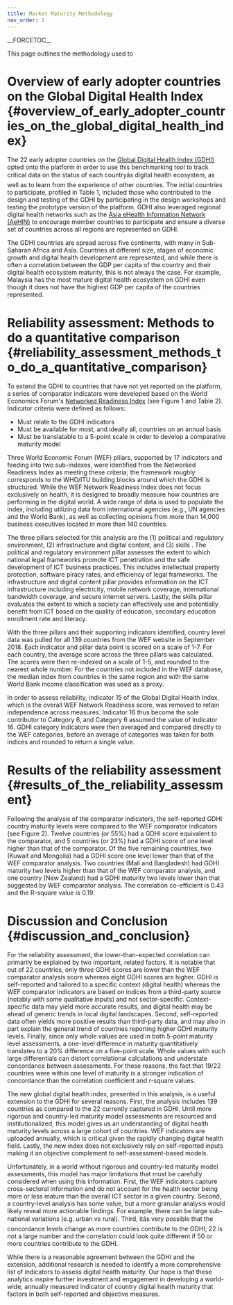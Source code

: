 ```yaml
---
title: Market Maturity Methodology
nav_order: 1
---
```


\_\_FORCETOC\_\_

This page outlines the methodology used to

# Overview of early adopter countries on the Global Digital Health Index {#overview_of_early_adopter_countries_on_the_global_digital_health_index}

The 22 early adopter countries on the [Global Digital Health Index
(GDHI)](https://www.digitalhealthindex.org/) opted onto the platform in
order to use this benchmarking tool to track critical data on the status
of each countryâs digital health ecosystem, as well as to learn from the
experience of other countries. The initial countries to participate,
profiled in Table 1, included those who contributed to the design and
testing of the GDHI by participating in the design workshops and testing
the prototype version of the platform. GDHI also leveraged regional
digital health networks such as the [Asia eHealth Information Network
(AeHIN)](http://www.aehin.org/) to encourage member countries to
participate and ensure a diverse set of countries across all regions are
represented on GDHI.

The GDHI countries are spread across five continents, with many in
Sub-Saharan Africa and Asia. Countries at different size, stages of
economic growth and digital health development are represented, and
while there is often a correlation between the GDP per capita of the
country and their digital health ecosystem maturity, this is not always
the case. For example, Malaysia has the most mature digital health
ecosystem on GDHI even though it does not have the highest GDP per
capita of the countries represented.

# Reliability assessment: Methods to do a quantitative comparison {#reliability_assessment_methods_to_do_a_quantitative_comparison}

To extend the GDHI to countries that have not yet reported on the
platform, a series of comparator indicators were developed based on the
World Economics Forum\'s [Networked Readiness
Index](http://reports.weforum.org/global-information-technology-report-2016/networked-readiness-index/)
(see Figure 1 and Table 2). Indicator criteria were defined as follows:

- Must relate to the GDHI indicators
- Must be available for most, and ideally all, countries on an annual
  basis
- Must be translatable to a 5-point scale in order to develop a
  comparative maturity model

Three World Economic Forum (WEF) pillars, supported by 17 indicators and
feeding into two sub-indexes, were identified from the Networked
Readiness Index as meeting these criteria; the framework roughly
corresponds to the WHO/ITU building blocks around which the GDHI is
structured. While the WEF Network Readiness Index does not focus
exclusively on health, it is designed to broadly measure how countries
are performing in the digital world. A wide range of data is used to
populate the index, including utilizing data from international agencies
(e.g., UN agencies and the World Bank), as well as collecting opinions
from more than 14,000 business executives located in more than 140
countries.

The three pillars selected for this analysis are the (1) political and
regulatory environment, (2) infrastructure and digital content, and (3)
skills . The political and regulatory environment pillar assesses the
extent to which national legal frameworks promote ICT penetration and
the safe development of ICT business practices. This includes
intellectual property protection, software piracy rates, and efficiency
of legal frameworks. The infrastructure and digital content pillar
provides information on the ICT infrastructure including electricity,
mobile network coverage, international bandwidth coverage, and secure
internet servers. Lastly, the skills pillar evaluates the extent to
which a society can effectively use and potentially benefit from ICT
based on the quality of education, secondary education enrollment rate
and literacy.

With the three pillars and their supporting indicators identified,
country level data was pulled for all 139 countries from the WEF website
in September 2018. Each indicator and pillar data point is scored on a
scale of 1-7. For each country, the average score across the three
pillars was calculated. The scores were then re-indexed on a scale of
1-5, and rounded to the nearest whole number. For the countries not
included in the WEF database, the median index from countries in the
same region and with the same World Bank income classification was used
as a proxy.

In order to assess reliability, indicator 15 of the Global Digital
Health Index, which is the overall WEF Network Readiness score, was
removed to retain independence across measures. Indicator 16 thus become
the sole contributor to Category 6, and Category 6 assumed the value of
Indicator 16. GDHI category indicators were then averaged and compared
directly to the WEF categories, before an average of categories was
taken for both indices and rounded to return a single value.

# Results of the reliability assessment {#results_of_the_reliability_assessment}

Following the analysis of the comparator indicators, the self-reported
GDHI country maturity levels were compared to the WEF comparator
indicators (see Figure 2). Twelve countries (or 55%) had a GDHI score
equivalent to the comparator, and 5 countries (or 23%) had a GDHI score
of one level higher than that of the comparator. Of the five remaining
countries, two (Kuwait and Mongolia) had a GDHI score one level lower
than that of the WEF comparator analysis. Two countries (Mali and
Bangladesh) had GDHI maturity two levels higher than that of the WEF
comparator analysis, and one country (New Zealand) had a GDHI maturity
two levels lower than that suggested by WEF comparator analysis. The
correlation co-efficient is 0.43 and the R-square value is 0.19.

# Discussion and Conclusion {#discussion_and_conclusion}

For the reliability assessment, the lower-than-expected correlation can
primarily be explained by two important, related factors. It is notable
that out of 22 countries, only three GDHI scores are lower than the WEF
comparator analysis score whereas eight GDHI scores are higher. GDHI is
self-reported and tailored to a specific context (digital health)
whereas the WEF comparator indicators are based on indices from a
third-party source (notably with some qualitative inputs) and not
sector-specific. Context-specific data may yield more accurate results,
and digital health may be ahead of generic trends in local digital
landscapes. Second, self-reported data often yields more positive
results than third-party data, and may also in part explain the general
trend of countries reporting higher GDHI maturity levels. Finally, since
only whole values are used in both 5-point maturity level assessments, a
one-level difference in maturity quantitatively translates to a 20%
difference on a five-point scale. Whole values with such large
differentials can distort correlational calculations and understate
concordance between assessments. For these reasons, the fact that 19/22
countries were within one level of maturity is a stronger indication of
concordance than the correlation coefficient and r-square values.

The new global digital health index, presented in this analysis, is a
useful extension to the GDHI for several reasons. First, the analysis
includes 139 countries as compared to the 22 currently captured in GDHI.
Until more rigorous and country-led maturity model assessments are
resourced and institutionalized, this model gives us an understanding of
digital health maturity levels across a large cohort of countries. WEF
indicators are uploaded annually, which is critical given the rapidly
changing digital health field. Lastly, the new index does not
exclusively rely on self-reported inputs making it an objective
complement to self-assessment-based models.

Unfortunately, in a world without rigorous and country-led maturity
model assessments, this model has major limitations that must be
carefully considered when using this information. First, the WEF
indicators capture cross-sectoral information and do not account for the
health sector being more or less mature than the overall ICT sector in a
given country. Second, a country-level analysis has some value, but a
more granular analysis would likely reveal more actionable findings. For
example, there can be large sub-national variations (e.g. urban vs
rural). Third, itâs very possible that the concordance levels change as
more countries contribute to the GDHI; 22 is not a large number and the
correlation could look quite different if 50 or more countries
contribute to the GDHI.

While there is a reasonable agreement between the GDHI and the
extension, additional research is needed to identify a more
comprehensive list of indicators to assess digital health maturity. Our
hope is that these analytics inspire further investment and engagement
in developing a world-wide, annually measured indicator of country
digital health maturity that factors in both self-reported and objective
measures.

